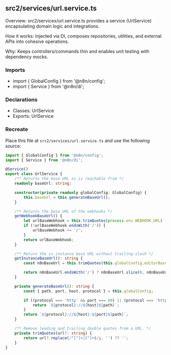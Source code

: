 ## src2/services/url.service.ts

Overview: src2/services/url.service.ts provides a service (UrlService) encapsulating domain logic and integrations.

How it works: Injected via DI, composes repositories, utilities, and external APIs into cohesive operations.

Why: Keeps controllers/commands thin and enables unit testing with dependency mocks.

### Imports

- import { GlobalConfig } from '@n8n/config';
- import { Service } from '@n8n/di';

### Declarations

- Classes: UrlService
- Exports: UrlService

### Recreate

Place this file at `src2/services/url.service.ts` and use the following source:

```ts
import { GlobalConfig } from '@n8n/config';
import { Service } from '@n8n/di';

@Service()
export class UrlService {
	/** Returns the base URL sv is reachable from */
	readonly baseUrl: string;

	constructor(private readonly globalConfig: GlobalConfig) {
		this.baseUrl = this.generateBaseUrl();
	}

	/** Returns the base URL of the webhooks */
	getWebhookBaseUrl() {
		let urlBaseWebhook = this.trimQuotes(process.env.WEBHOOK_URL) || this.baseUrl;
		if (!urlBaseWebhook.endsWith('/')) {
			urlBaseWebhook += '/';
		}
		return urlBaseWebhook;
	}

	/** Return the sv instance base URL without trailing slash */
	getInstanceBaseUrl(): string {
		const n8nBaseUrl = this.trimQuotes(this.globalConfig.editorBaseUrl) || this.getWebhookBaseUrl();

		return n8nBaseUrl.endsWith('/') ? n8nBaseUrl.slice(0, n8nBaseUrl.length - 1) : n8nBaseUrl;
	}

	private generateBaseUrl(): string {
		const { path, port, host, protocol } = this.globalConfig;

		if ((protocol === 'http' && port === 80) || (protocol === 'https' && port === 443)) {
			return `${protocol}://${host}${path}`;
		}
		return `${protocol}://${host}:${port}${path}`;
	}

	/** Remove leading and trailing double quotes from a URL. */
	private trimQuotes(url?: string) {
		return url?.replace(/^["]+|["]+$/g, '') ?? '';
	}
}

```
